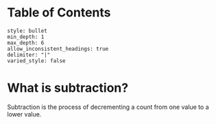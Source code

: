 # Table of Contents
```toc
style: bullet
min_depth: 1
max_depth: 6
allow_inconsistent_headings: true
delimiter: "|"
varied_style: false
```
# What is subtraction?
Subtraction is the process of decrementing a count from one value to a lower value.